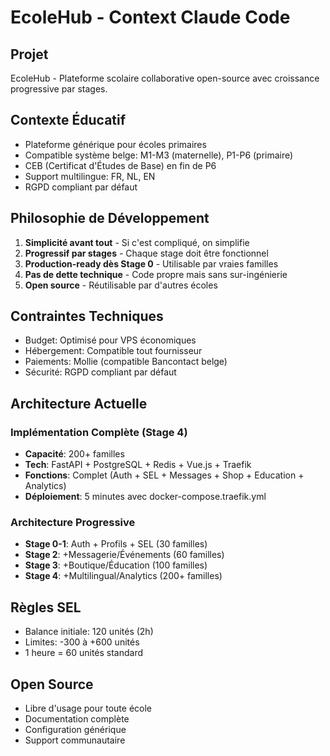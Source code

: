 # EcoleHub - Context Claude Code

## Projet
EcoleHub - Plateforme scolaire collaborative open-source avec croissance progressive par stages.

## Contexte Éducatif
- Plateforme générique pour écoles primaires
- Compatible système belge: M1-M3 (maternelle), P1-P6 (primaire)
- CEB (Certificat d'Études de Base) en fin de P6
- Support multilingue: FR, NL, EN
- RGPD compliant par défaut

## Philosophie de Développement
1. **Simplicité avant tout** - Si c'est compliqué, on simplifie
2. **Progressif par stages** - Chaque stage doit être fonctionnel
3. **Production-ready dès Stage 0** - Utilisable par vraies familles
4. **Pas de dette technique** - Code propre mais sans sur-ingénierie
5. **Open source** - Réutilisable par d'autres écoles

## Contraintes Techniques
- Budget: Optimisé pour VPS économiques
- Hébergement: Compatible tout fournisseur
- Paiements: Mollie (compatible Bancontact belge)
- Sécurité: RGPD compliant par défaut

## Architecture Actuelle

### Implémentation Complète (Stage 4)
- **Capacité**: 200+ familles
- **Tech**: FastAPI + PostgreSQL + Redis + Vue.js + Traefik
- **Fonctions**: Complet (Auth + SEL + Messages + Shop + Education + Analytics)
- **Déploiement**: 5 minutes avec docker-compose.traefik.yml

### Architecture Progressive
- **Stage 0-1**: Auth + Profils + SEL (30 familles)
- **Stage 2**: +Messagerie/Événements (60 familles)
- **Stage 3**: +Boutique/Éducation (100 familles)
- **Stage 4**: +Multilingual/Analytics (200+ familles)

## Règles SEL
- Balance initiale: 120 unités (2h)
- Limites: -300 à +600 unités
- 1 heure = 60 unités standard

## Open Source
- Libre d'usage pour toute école
- Documentation complète
- Configuration générique
- Support communautaire